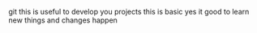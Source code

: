 git this is useful to develop you projects this is basic yes it good to learn new things and changes happen
